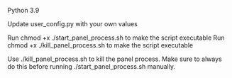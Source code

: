 Python 3.9

Update user_config.py with your own values

Run chmod +x ./start_panel_process.sh to make the script executable
Run chmod +x ./kill_panel_process.sh to make the script executable

Use ./kill_panel_process.sh to kill the panel process. Make sure to always do this before running ./start_panel_process.sh manually.
